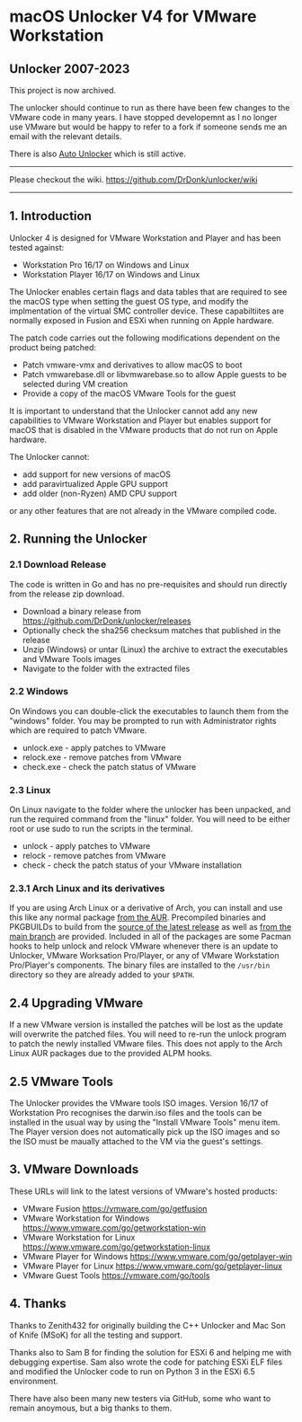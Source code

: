 # macOS Unlocker V4 for VMware Workstation

## Unlocker 2007-2023
This project is now archived.

The unlocker should continue to run as there have been few changes to the VMware code in many years.
I have stopped developemnt as I no longer use VMware but would be happy to refer to a fork if someone 
sends me an email with the relevant details.

There is also [Auto Unlocker](https://github.com/paolo-projects/auto-unlocker) which is still active.


***

Please checkout the wiki. https://github.com/DrDonk/unlocker/wiki
***
 
## 1. Introduction
Unlocker 4 is designed for VMware Workstation and Player and has been tested against:

* Workstation Pro 16/17 on Windows and Linux
* Workstation Player 16/17 on Windows and Linux

The Unlocker enables certain flags and data tables that are required to see the macOS type when setting
the guest OS type, and modify the implmentation of the virtual SMC controller device. These capabiltiites are normally 
exposed in Fusion and ESXi when running on Apple hardware.

The patch code carries out the following modifications dependent on the product being patched:

* Patch vmware-vmx and derivatives to allow macOS to boot
* Patch vmwarebase.dll or libvmwarebase.so to allow Apple guests to be selected during VM creation
* Provide a copy of the macOS VMware Tools for the guest

It is important to understand that the Unlocker cannot add any new capabilities to VMware Workstation and Player
but enables support for macOS that is disabled in the VMware products that do not run on Apple hardware.

The Unlocker cannot:

* add support for new versions of macOS
* add paravirtualized Apple GPU support 
* add older (non-Ryzen) AMD CPU support

or any other features that are not already in the VMware compiled code. 

## 2. Running the Unlocker
### 2.1 Download Release
The code is written in Go and has no pre-requisites and should run directly from the release zip download.

* Download a binary release from https://github.com/DrDonk/unlocker/releases
* Optionally check the sha256 checksum matches that published in the release
* Unzip (Windows) or untar (Linux) the archive to extract the executables and VMware Tools images
* Navigate to the folder with the extracted files

### 2.2 Windows
On Windows you can double-click the executables to launch them from the "windows" folder. You may be prompted to run 
with Administrator rights which are required to patch VMware.

* unlock.exe - apply patches to VMware
* relock.exe - remove patches from VMware
* check.exe  - check the patch status of VMware 

### 2.3 Linux
On Linux navigate to the folder where the unlocker has been unpacked, and run the required command from the 
"linux" folder. You will need to be either root or use sudo to run the scripts in the terminal.

* unlock - apply patches to VMware
* relock - remove patches from VMware
* check  - check the patch status of your VMware installation

### 2.3.1 Arch Linux and its derivatives
If you are using Arch Linux or a derivative of Arch, you can install and use this like any normal package
[from the AUR](https://aur.archlinux.org/packages/vmware-unlocker-bin). Precompiled binaries and PKGBUILDs to build
from the [source of the latest release](https://aur.archlinux.org/packages/vmware-unlocker) as well 
as [from the main branch](https://aur.archlinux.org/packages/vmware-unlocker-git) are provided. 
Included in all of the packages are some Pacman hooks to help unlock and relock VMware whenever there is an update 
to Unlocker, VMware Worksation Pro/Player, or any of VMware Workstation Pro/Player's components. The binary files 
are installed to the `/usr/bin` directory so they are already added to your `$PATH`.

## 2.4 Upgrading VMware
If a new VMware version is installed the patches will be lost as the update will overwrite the patched files.
You will need to re-run the unlock program to patch the newly installed VMware files. This does not apply to the Arch Linux AUR packages due to the provided ALPM hooks.

## 2.5 VMware Tools
The Unlocker provides the VMware tools ISO images. Version 16/17 of Workstation Pro recognises the darwin.iso files and the tools can be installed in the usual way by using the "Install VMware Tools" menu item. The Player version does not automatically pick up the ISO images and so
the ISO must be maually attached to the VM via the guest's settings.

## 3. VMware Downloads
These URLs will link to the latest versions of VMware's hosted products:

* VMware Fusion https://vmware.com/go/getfusion
* VMware Workstation for Windows https://www.vmware.com/go/getworkstation-win
* VMware Workstation for Linux https://www.vmware.com/go/getworkstation-linux
* VMware Player for Windows https://www.vmware.com/go/getplayer-win
* VMware Player for Linux https://www.vmware.com/go/getplayer-linux
* VMware Guest Tools https://vmware.com/go/tools

## 4. Thanks
Thanks to Zenith432 for originally building the C++ Unlocker and Mac Son of Knife
(MSoK) for all the testing and support.

Thanks also to Sam B for finding the solution for ESXi 6 and helping me with
debugging expertise. Sam also wrote the code for patching ESXi ELF files and
modified the Unlocker code to run on Python 3 in the ESXi 6.5 environment.

There have also been many new testers via GitHub, some who want to remain anoymous, but a big thanks to them.
